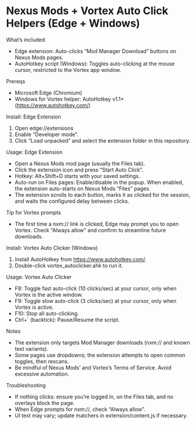 # Nexus Mods + Vortex Auto Click Helpers (Edge + Windows)

What’s included
- Edge extension: Auto-clicks “Mod Manager Download” buttons on Nexus Mods pages.
- AutoHotkey script (Windows): Toggles auto-clicking at the mouse cursor, restricted to the Vortex app window.

Prereqs
- Microsoft Edge (Chromium)
- Windows for Vortex helper: AutoHotkey v1.1+ (https://www.autohotkey.com/)

Install: Edge Extension
1) Open edge://extensions
2) Enable “Developer mode”.
3) Click “Load unpacked” and select the extension folder in this repository.

Usage: Edge Extension
- Open a Nexus Mods mod page (usually the Files tab).
- Click the extension icon and press “Start Auto Click”.
- Hotkey: Alt+Shift+D starts with your saved settings.
- Auto-run on Files pages: Enable/disable in the popup. When enabled, the extension auto-starts on Nexus Mods “Files” pages.
- The extension scrolls to each button, marks it as clicked for the session, and waits the configured delay between clicks.

Tip for Vortex prompts
- The first time a nxm:// link is clicked, Edge may prompt you to open Vortex. Check “Always allow” and confirm to streamline future downloads.

Install: Vortex Auto Clicker (Windows)
1) Install AutoHotkey from https://www.autohotkey.com/.
2) Double-click vortex_autoclicker.ahk to run it.

Usage: Vortex Auto Clicker
- F8: Toggle fast auto-click (10 clicks/sec) at your cursor, only when Vortex is the active window.
- F9: Toggle slow auto-click (3 clicks/sec) at your cursor, only when Vortex is active.
- F10: Stop all auto-clicking.
- Ctrl+` (backtick): Pause/Resume the script.

Notes
- The extension only targets Mod Manager downloads (nxm:// and known text variants).
- Some pages use dropdowns; the extension attempts to open common toggles, then rescans.
- Be mindful of Nexus Mods’ and Vortex’s Terms of Service. Avoid excessive automation.

Troubleshooting
- If nothing clicks: ensure you’re logged in, on the Files tab, and no overlays block the page.
- When Edge prompts for nxm://, check “Always allow”.
- UI text may vary; update matchers in extension/content.js if necessary.
